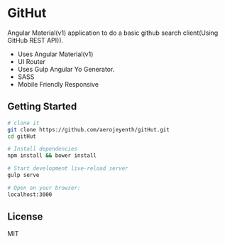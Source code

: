 GitHut
==================================
Angular Material(v1) application to do a basic github search client(Using GitHub REST API)).



- Uses Angular Material(v1)
- UI Router
- Uses Gulp Angular Yo Generator.
- SASS
- Mobile Friendly Responsive


Getting Started
---------------

```sh
# clone it
git clone https://github.com/aerojeyenth/gitHut.git
cd gitHut

# Install dependencies
npm install && bower install

# Start development live-reload server
gulp serve

# Open on your browser:
localhost:3000

```

License
-------

MIT
